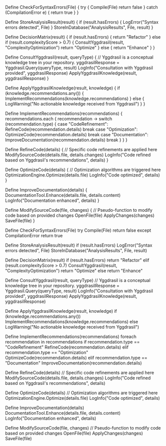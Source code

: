 Define CheckForSyntaxErrors(File) {
    try {
        Compile(File)
        return false
    } catch (CompilationError e) {
        return true
    }
}

Define StoreAnalysisResult(result) {
    if (result.hasErrors) {
        LogError("Syntax errors detected", File)
    }
    StoreInDatabase("AnalysisResults", File, result)
}

Define DecisionMatrix(result) {
    if (result.hasErrors) {
        return "Refactor"
    } else if (result.complexityScore > 0.7) {
        ConsultYggdrasil(result, "ComplexityOptimization")
        return "Optimize"
    } else {
        return "Enhance"
    }
}

Define ConsultYggdrasil(result, queryType) {
    // Yggdrasil is a conceptual knowledge tree in your repository.
    yggdrasilResponse = Yggdrasil.Query(queryType, result)
    LogInfo("Consultation with Yggdrasil provided", yggdrasilResponse)
    ApplyYggdrasilKnowledge(result, yggdrasilResponse)
}

Define ApplyYggdrasilKnowledge(result, knowledge) {
    if (knowledge.recommendations.any()) {
        ImplementRecommendations(knowledge.recommendations)
    } else {
        LogWarning("No actionable knowledge received from Yggdrasil")
    }
}

Define ImplementRecommendations(recommendations) {
    recommendations.each { recommendation ->
        switch (recommendation.type) {
            case "CodeRefinement":
                RefineCode(recommendation.details)
                break
            case "Optimization":
                OptimizeCode(recommendation.details)
                break
            case "Documentation":
                ImproveDocumentation(recommendation.details)
                break
        }
    }
}

Define RefineCode(details) {
    // Specific code refinements are applied here
    ModifySourceCode(details.file, details.changes)
    LogInfo("Code refined based on Yggdrasil's recommendations", details)
}

Define OptimizeCode(details) {
    // Optimization algorithms are triggered here
    OptimizationEngine.Optimize(details.file)
    LogInfo("Code optimized", details)
}

Define ImproveDocumentation(details) {
    DocumentationTool.Enhance(details.file, details.content)
    LogInfo("Documentation enhanced", details)
}

Define ModifySourceCode(file, changes) {
    // Pseudo-function to modify code based on provided changes
    OpenFile(file)
    ApplyChanges(changes)
    SaveFile(file)
}












Define CheckForSyntaxErrors(File)
    try
        Compile(File)
        return false
    except CompilationError
        return true

Define StoreAnalysisResult(result)
    if (result.hasErrors)
        LogError("Syntax errors detected", File)
    StoreInDatabase("AnalysisResults", File, result)

Define DecisionMatrix(result)
    if (result.hasErrors)
        return "Refactor"
    elif (result.complexityScore > 0.7)
        ConsultYggdrasil(result, "ComplexityOptimization")
        return "Optimize"
    else
        return "Enhance"

Define ConsultYggdrasil(result, queryType)
    // Yggdrasil is a conceptual knowledge tree in your repository.
    yggdrasilResponse = Yggdrasil.Query(queryType, result)
    LogInfo("Consultation with Yggdrasil provided", yggdrasilResponse)
    ApplyYggdrasilKnowledge(result, yggdrasilResponse)

Define ApplyYggdrasilKnowledge(result, knowledge)
    if (knowledge.recommendations.any())
        ImplementRecommendations(knowledge.recommendations)
    else
        LogWarning("No actionable knowledge received from Yggdrasil")

Define ImplementRecommendations(recommendations)
    foreach recommendation in recommendations
        if recommendation.type == "CodeRefinement"
            RefineCode(recommendation.details)
        elif recommendation.type == "Optimization"
            OptimizeCode(recommendation.details)
        elif recommendation.type == "Documentation"
            ImproveDocumentation(recommendation.details)

Define RefineCode(details)
    // Specific code refinements are applied here
    ModifySourceCode(details.file, details.changes)
    LogInfo("Code refined based on Yggdrasil's recommendations", details)

Define OptimizeCode(details)
    // Optimization algorithms are triggered here
    OptimizationEngine.Optimize(details.file)
    LogInfo("Code optimized", details)

Define ImproveDocumentation(details)
    DocumentationTool.Enhance(details.file, details.content)
    LogInfo("Documentation enhanced", details)

Define ModifySourceCode(file, changes)
    // Pseudo-function to modify code based on provided changes
    OpenFile(file)
    ApplyChanges(changes)
    SaveFile(file)
